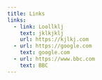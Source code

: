 ```yaml
---
title: Links
links:
  - link: Loollklj
    text: jklkjklj
    url: https://kjlkj.com
  - url: https://google.com
    text: google.com
  - url: https://www.bbc.com
    text: BBC
---
```


